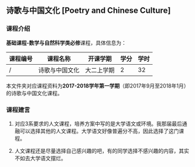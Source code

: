 ## 诗歌与中国文化 [Poetry and Chinese Culture]

### 课程介绍

**基础课程-数学与自然科学类必修**课程，具体信息为：

| 课程编号 | 课程名称 | 开课学期 | 学分 | 学时 |
| --- | --- | --- | --- | --- |
| / | 诗歌与中国文化 | 大二上学期 | 2 | 32 |

本文件夹对应课程资料为**2017-2018学年第一学期**（即2017年9月至2018年1月）的诗歌与中国文化课程。

### 课程建言

1. 对应3系要求的人文课程，培养方案中写的是大学语文或环境。我那届最后通融可以选择其他的人文课程。大学语文好像普遍分不高，因此选择了这门课程。

2. 人文课程还是尽量选择自己感兴趣的吧，有的同学选择不感兴趣的内容，其实不如去大学语文摆烂。
